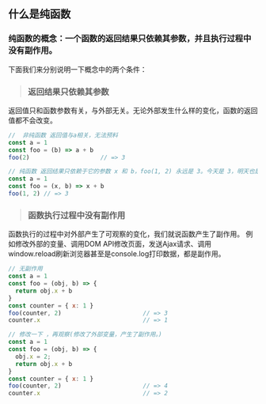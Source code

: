 ## 什么是纯函数

### 纯函数的概念：一个函数的返回结果只依赖其参数，并且执行过程中没有副作用。

下面我们来分别说明一下概念中的两个条件：

> ### 返回结果只依赖其参数

返回值只和函数参数有关，与外部无关。无论外部发生什么样的变化，函数的返回值都不会改变。

```javascript
//  非纯函数 返回值与a相关，无法预料
const a = 1
const foo = (b) => a + b
foo(2)                    // => 3

// 纯函数 返回结果只依赖于它的参数 x 和 b，foo(1, 2) 永远是 3。今天是 3，明天也是 3，在服务器跑是 3，在客户端跑也 3，不管你外部发生了什么变化，foo(1, 2) 永远是 3。只要 foo 代码不改变，你传入的参数是确定的，那么 foo(1, 2) 的值永远是可预料的。
const a = 1
const foo = (x, b) => x + b
foo(1, 2) // => 3
```

> ### 函数执行过程中没有副作用

函数执行的过程中对外部产生了可观察的变化，我们就说函数产生了副作用。
例如修改外部的变量、调用DOM API修改页面，发送Ajax请求、调用window.reload刷新浏览器甚至是console.log打印数据，都是副作用。

```javascript
// 无副作用
const a = 1
const foo = (obj, b) => {
  return obj.x + b
}
const counter = { x: 1 }
foo(counter, 2)                       // => 3
counter.x                             // => 1

// 修改一下 ，再观察(修改了外部变量，产生了副作用。)
const a = 1
const foo = (obj, b) => {
  obj.x = 2;
  return obj.x + b
}
const counter = { x: 1 }
foo(counter, 2)                       // => 4
counter.x                             // => 2
```
